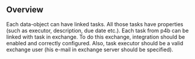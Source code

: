 ## Overview

Each data-object can have linked tasks. All those tasks have properties
(such as executor, description, due date etc.). Each task from p4b can
be linked with task in exchange. To do this exchange, integration should
be enabled and correctly configured. Also, task executor should be a
valid exchange user (his e-mail in exchange server should be
specified). 